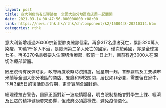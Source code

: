 ```yaml
---
layout: post
title: 意大利疫情有反彈跡象　全國大部分地區商店周一起關閉
date: 2021-03-14 00:47:56.000000000 +08:00
link: https://news.rthk.hk/rthk/ch/component/k2/1580448-20210314.htm
categories: rthk
---
```


意大利新增超過26000宗新型肺炎確診個案，再多317名患者死亡，累計320萬人染疫，10萬1千多人不治，是歐洲第二多人死亡的國家，僅次於英國，亦是全球第七多。再多270名患者要入住深切治療部，較前一日上升，目前有近3000人在深切治療部留醫。

因應疫情有反彈跡象，政府再度收緊防疫措施，從星期一起，首都羅馬及主要城市米蘭等全國大部分地區的商店、餐廳和學校關閉，居民如非必要，需要留在家中，下月3至5日的復活節長假期，更會實施全國封鎖。

總理德拉吉警告，國家正面對新一波疫情爆發，明白限制措施會對學生上課、經濟及民眾的精神健康帶來影響，但政府必須這樣做，避免疫情惡化。

